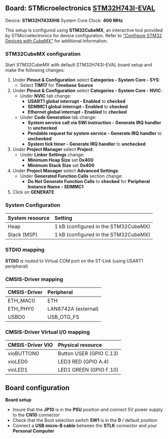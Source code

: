 Board: STMicroelectronics [STM32H743I-EVAL](https://www.st.com/en/evaluation-tools/stm32h743i-eval.html)
------------------------------------------

Device: **STM32H743XIH6**
System Core Clock: **400 MHz**

This setup is configured using **STM32CubeMX**, an interactive tool provided by STMicroelectronics for device configuration.
Refer to ["Configure STM32 Devices with CubeMX"](https://github.com/Open-CMSIS-Pack/cmsis-toolbox/blob/main/docs/CubeMX.md) for additional information.

### STM32CubeMX configuration
Start STM32CubeMX with default STM32H743I-EVAL board setup and make the following changes:
1. Under **Pinout & Configuration** select **Categories - System Core - SYS**:
    - Select **TIM17** for **Timebase Source**
2. Under **Pinout & Configuration** select **Categories - System Core - NVIC**:
    - Under **NVIC** tab change:
      - **USART1 global interrupt - Enabled** to **checked**
      - **SDMMC1 global interrupt - Enabled** to **checked**
      - **Ethernet global interrupt - Enabled** to **checked**
    - Under **Code Generation** tab change:
      - **System service call via SWI instruction - Generate IRQ handler** to **unchecked**
      - **Pendable request for system service - Generate IRQ handler** to **unchecked**
      - **System tick timer - Generate IRQ handler** to **unchecked**
3. Under **Project Manager** select **Project**:
    - Under **Linker Settings** change:
      - **Minimum Heap Size** set **0x400**
      - **Minimum Stack Size** set **0x400**
4. Under **Project Manager** select **Advanced Settings**:
    - Under **Generated Function Calls** section change:
      - **Do Not Generate Function Calls** to **checked** for **Peripheral Instance Name - SDMMC1** 
5. Click on **GENERATE**

### System Configuration

| System resource         | Setting
|:------------------------|:--------------------------------------------
| Heap                    | 1 kB (configured in the STM32CubeMX)
| Stack (MSP)             | 1 kB (configured in the STM32CubeMX)

### STDIO mapping

**STDIO** is routed to Virtual COM port on the ST-Link (using USART1 peripheral)

### CMSIS-Driver mapping

| CMSIS-Driver  | Peripheral
|:--------------|:----------
| ETH_MAC0      | ETH
| ETH_PHY0      | LAN8742A (external)
| USBD0         | USB_OTG_FS

### CMSIS-Driver Virtual I/O mapping

| CMSIS-Driver VIO  | Physical resource
|:------------------|:-----------------------
| vioBUTTON0        | Button USER (GPIO C.13)
| vioLED0           | LED3 RED (GPIO A.4)
| vioLED1           | LED1 GREEN (GPIO F.10)

## Board configuration
**Board setup**
  - Insure that the **JP10** is in the **PSU** position and connect 5V power supply to the **CN10** connector
  - Check that the Boot selection switch **SW1** is in the **0** / default position
  - Connect a **USB micro-B cable** between the **STLK** connector and your **Personal Computer**
